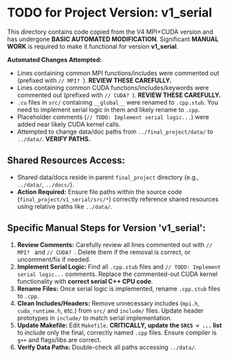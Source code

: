 # TODO for Project Version: v1_serial

This directory contains code copied from the V4 MPI+CUDA version and has undergone **BASIC AUTOMATED MODIFICATION**.
Significant **MANUAL WORK** is required to make it functional for version **v1_serial**.

**Automated Changes Attempted:**
*   Lines containing common MPI functions/includes were commented out (prefixed with `// MPI? `). **REVIEW THESE CAREFULLY.**
*   Lines containing common CUDA functions/includes/keywords were commented out (prefixed with `// CUDA? `). **REVIEW THESE CAREFULLY.**
*   `.cu` files in `src/` containing `__global__` were renamed to `.cpp.stub`. You need to implement serial logic in them and likely rename to `.cpp`.
*   Placeholder comments (`// TODO: Implement serial logic...`) were added near likely CUDA kernel calls.
*   Attempted to change data/doc paths from `../final_project/data/` to `../data/`. **VERIFY PATHS.**

## Shared Resources Access:

*   Shared data/docs reside in parent `final_project` directory (e.g., `../data/`, `../docs/`).
*   **Action Required:** Ensure file paths within the source code (`final_project/v1_serial/src/*`) correctly reference shared resources using relative paths like `../data/`.

## Specific Manual Steps for Version 'v1_serial':

1.  **Review Comments:** Carefully review all lines commented out with `// MPI? ` and `// CUDA? `. Delete them if the removal is correct, or uncomment/fix if needed.
2.  **Implement Serial Logic:** Find all `.cpp.stub` files and `// TODO: Implement serial logic...` comments. Replace the commented-out CUDA kernel functionality with **correct serial C++ CPU code**.
3.  **Rename Files:** Once serial logic is implemented, rename `.cpp.stub` files to `.cpp`.
4.  **Clean Includes/Headers:** Remove unnecessary includes (`mpi.h`, `cuda_runtime.h`, etc.) from `src/` and `include/` files. Update header prototypes in `include/` to match serial implementation.
5.  **Update Makefile:** Edit `Makefile`. **CRITICALLY, update the `SRCS = ...` list** to include only the final, correctly named `.cpp` files. Ensure compiler is `g++` and flags/libs are correct.
6.  **Verify Data Paths:** Double-check all paths accessing `../data/`.
